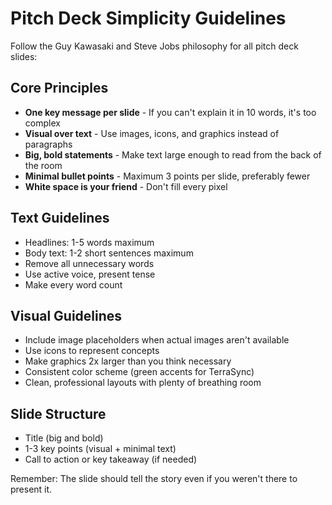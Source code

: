 # Pitch Deck Simplicity Guidelines

Follow the Guy Kawasaki and Steve Jobs philosophy for all pitch deck slides:

## Core Principles
- **One key message per slide** - If you can't explain it in 10 words, it's too complex
- **Visual over text** - Use images, icons, and graphics instead of paragraphs
- **Big, bold statements** - Make text large enough to read from the back of the room
- **Minimal bullet points** - Maximum 3 points per slide, preferably fewer
- **White space is your friend** - Don't fill every pixel

## Text Guidelines
- Headlines: 1-5 words maximum
- Body text: 1-2 short sentences maximum
- Remove all unnecessary words
- Use active voice, present tense
- Make every word count

## Visual Guidelines
- Include image placeholders when actual images aren't available
- Use icons to represent concepts
- Make graphics 2x larger than you think necessary
- Consistent color scheme (green accents for TerraSync)
- Clean, professional layouts with plenty of breathing room

## Slide Structure
- Title (big and bold)
- 1-3 key points (visual + minimal text)
- Call to action or key takeaway (if needed)

Remember: The slide should tell the story even if you weren't there to present it.